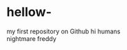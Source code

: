 # hellow-
my first repository on Github
hi humans                                                                                                                                                                                                                                                                    
nightmare freddy
